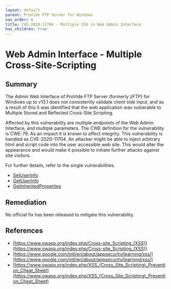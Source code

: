 ```yaml
---
layout: default
parent: ProVide FTP Server for Windows
nav_order: 4
title: CVE-2020-11704 - Multiple XSS in Web Admin Interface
has_children: true
---
```

# Web Admin Interface - Multiple Cross-Site-Scripting

## Summary

The Admin Web Interface of ProVide FTP Server (formerly zFTP) for Windows up to v13.1 does not consistently validate client side input, and as a result of this it was identified that the web application was vulnerable to Multiple Stored and Reflected Cross-Site Scripting.

Affected by this vulnerability are multiple endpoints of the Web Admin Interface, and multiple parameters. The CWE definition for the vulnerability is CWE-79. As an impact it is known to affect integrity. This vulnerability is handled as CVE-2020-11704.
An attacker might be able to inject arbitrary html and script code into the user accessible web site. This would alter the appearance and would make it possible to initiate further attacks against site visitors.

For further details, refer to the single vulnerabilities.

* [SetUserInfo](https://github.com/belong2yourself/vulnerabilities/tree/master/ProVide/Web%20Admin%20Interface%20-%20Multiple%20Cross-Site-Scripting/GetInheritedProperties%20-%20Reflected%20Cross-Site%20Scripting)
* [GetUserInfo](https://github.com/belong2yourself/vulnerabilities/tree/master/ProVide/Web%20Admin%20Interface%20-%20Multiple%20Cross-Site-Scripting/GetUserInfo%20-%20Reflected%20Cross-Site%20Scripting)
* [GetInheritedProperties](https://github.com/belong2yourself/vulnerabilities/tree/master/ProVide/Web%20Admin%20Interface%20-%20Multiple%20Cross-Site-Scripting/SetUserInfo%20-%20Stored%20Cross-Site%20Scripting)

## Remediation

No official fix has been released to mitigate this vulnerability.

## References

* [https://www.owasp.org/index.php/Cross-site_Scripting_(XSS)](https://www.owasp.org/index.php/Cross-site_Scripting_(XSS)) 
* [https://www.google.com/intl/en/about/appsecurity/learning/xss/](https://www.google.com/intl/en/about/appsecurity/learning/xss/)
* [https://www.owasp.org/index.php/XSS_(Cross_Site_Scripting)_Prevention_Cheat_Sheet](https://www.owasp.org/index.php/XSS_(Cross_Site_Scripting)_Prevention_Cheat_Sheet) 
